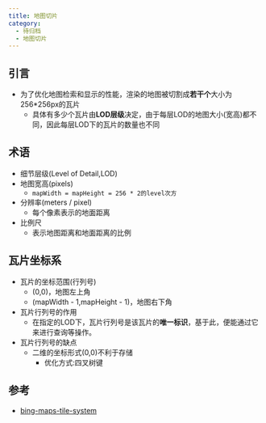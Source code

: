 ```yaml
---
title: 地图切片
category:
  - 待归档
  - 地图切片
---
```

## 引言
- 为了优化地图检索和显示的性能，渲染的地图被切割成**若干个**大小为256*256px的瓦片
  - 具体有多少个瓦片由**LOD层级**决定，由于每层LOD的地图大小(宽高)都不同，因此每层LOD下的瓦片的数量也不同
## 术语
- 细节层级(Level of Detail,LOD)
- 地图宽高(pixels)
  - `mapWidth = mapHeight = 256 * 2的level次方`
- 分辨率(meters / pixel)
  - 每个像素表示的地面距离
- 比例尺
  - 表示地图距离和地面距离的比例
## 瓦片坐标系
- 瓦片的坐标范围(行列号)
  - (0,0)，地图左上角
  - (mapWidth - 1,mapHeight - 1)，地图右下角
- 瓦片行列号的作用
  - 在指定的LOD下，瓦片行列号是该瓦片的**唯一标识**，基于此，便能通过它来进行查询等操作。
- 瓦片行列号的缺点
  - 二维的坐标形式(0,0)不利于存储
    - 优化方式:四叉树键
## 参考
- [bing-maps-tile-system](https://learn.microsoft.com/en-us/bingmaps/articles/bing-maps-tile-system)
